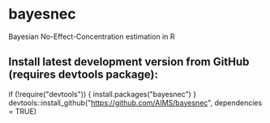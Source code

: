 # bayesnec
Bayesian No-Effect-Concentration estimation in R

## Install latest development version from GitHub (requires devtools package):

if (!require("devtools")) {
  install.packages("bayesnec")
}
devtools::install_github("https://github.com/AIMS/bayesnec", dependencies = TRUE)